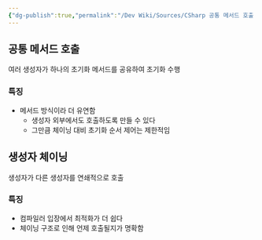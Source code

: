 ```yaml
---
{"dg-publish":true,"permalink":"/Dev Wiki/Sources/CSharp 공통 메서드 호출 초기화 vs 생성자 체이닝/","noteIcon":"","created":"2024-11-10T16:14:47.000+09:00","updated":"2025-07-19T22:58:36.955+09:00"}
---
```


## 공통 메서드 호출
여러 생성자가 하나의 초기화 메서드를 공유하여 초기화 수행

### 특징
- 메서드 방식이라 더 유연함
    - 생성자 외부에서도 호출하도록 만들 수 있다
    - 그만큼 체이닝 대비 초기화 순서 제어는 제한적임

## 생성자 체이닝
생성자가 다른 생성자를 연쇄적으로 호출

### 특징
- 컴파일러 입장에서 최적화가 더 쉽다
- 체이닝 구조로 인해 언제 호출될지가 명확함